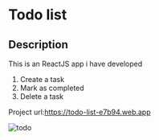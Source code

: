# Todo list
## Description
This is an ReactJS app i have developed
1. Create a task
2. Mark as completed
3. Delete a task

Project url:https://todo-list-e7b94.web.app

![todo](https://user-images.githubusercontent.com/87143175/135530545-8959a5ae-7da7-420c-83d0-ad11d7842d45.PNG)
